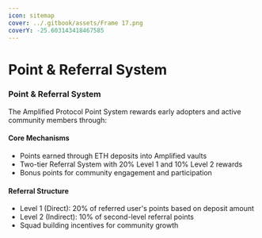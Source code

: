 ```yaml
---
icon: sitemap
cover: ../.gitbook/assets/Frame 17.png
coverY: -25.603143418467585
---
```


# Point & Referral System

### Point & Referral System

The Amplified Protocol Point System rewards early adopters and active community members through:

#### Core Mechanisms

* Points earned through ETH deposits into Amplified vaults
* Two-tier Referral System with 20% Level 1 and 10% Level 2 rewards
* Bonus points for community engagement and participation

#### Referral Structure

* Level 1 (Direct): 20% of referred user's points based on deposit amount
* Level 2 (Indirect): 10% of second-level referral points
* Squad building incentives for community growth
